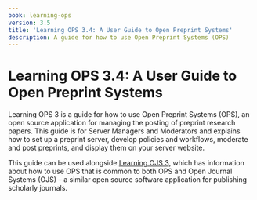 ```yaml
---
book: learning-ops
version: 3.5
title: 'Learning OPS 3.4: A User Guide to Open Preprint Systems'
description: A guide for how to use Open Preprint Systems (OPS)
---
```


# Learning OPS 3.4: A User Guide to Open Preprint Systems

Learning OPS 3 is a guide for how to use Open Preprint Systems (OPS), an open source application for managing the posting of preprint research papers. This guide is for Server Managers and Moderators and explains how to set up a preprint server, develop policies and workflows, moderate and post preprints, and display them on your server website.

This guide can be used alongside [Learning OJS 3](/learning-ojs/), which has information about how to use OPS that is common to both OPS and Open Journal Systems (OJS) – a similar open source software application for publishing scholarly journals.
